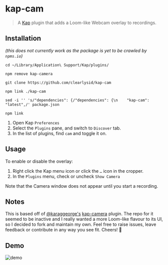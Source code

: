 # kap-cam

> A [Kap](https://github.com/wulkano/kap) plugin that adds a Loom-like Webcam overlay to recordings.

## Installation

_(this does not currently work as the package is yet to be crawled by `npms.io`)_

```
cd ~/Library/Application\ Support/Kap/plugins/

npm remove kap-camera

git clone https://github.com/clearlysid/kap-cam

npm link ./kap-cam

sed -i '' 's/"dependencies": {/"dependencies": {\n    "kap-cam": "latest",/' package.json

npm link
```

1. Open Kap `Preferences`
2. Select the `Plugins` pane, and switch to `Discover` tab.
3. In the list of plugins, find `cam` and toggle it on.

## Usage

To enable or disable the overlay:

1. Right click the Kap menu icon or click the `…` icon in the cropper.
2. In the `Plugins` menu, check or uncheck `Show Camera`

Note that the Camera window does not appear until you start a recording.

## Notes

This is based off of [@karaggeorge's](https://github.com/karaggeorge) [kap-camera](https://github.com/karaggeorge/kap-camera/) plugin. The repo for it seemed to be inactive and I really wanted a more Loom-like flavour to its UI, so I decided to fork and maintain my own. Feel free to raise issues, leave feedback or contribute in any way you see fit. Cheers! 🥂

## Demo

![demo](https://user-images.githubusercontent.com/30227512/193472451-810ad0e7-a90f-4b06-b819-28347f1cb771.gif)
